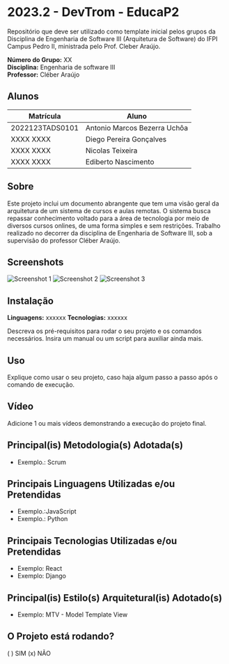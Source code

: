 # 2023.2 - DevTrom - EducaP2

Repositório que deve ser utilizado como template inicial pelos grupos da Disciplina de Engenharia de Software III (Arquitetura de Software) do IFPI Campus Pedro II, ministrada pelo Prof. Cleber Araújo. 

**Número do Grupo:** XX  
**Disciplina:** Engenharia de software III   
**Professor:** Cléber Araújo  


## Alunos
| Matrícula   | Aluno             |
|-------------|-------------------|
| 2022123TADS0101  | Antonio Marcos Bezerra Uchôa  |
| XXXX XXXX   | Diego Pereira Gonçalves  |
| XXXX XXXX   | Nicolas Teixeira  |
| XXXX XXXX   | Ediberto Nascimento  |


## Sobre
Este projeto inclui um documento abrangente que tem uma visão geral da arquitetura de um sistema de cursos e aulas remotas. O sistema busca repassar conhecimento voltado para a área de tecnologia por meio de diversos cursos onlines, de uma forma simples e sem restrições. Trabalho realizado no decorrer da disciplina de Engenharia de Software III, sob a supervisão do professor Cléber Araújo.

## Screenshots
![Screenshot 1](URL_da_Imagem_1)
![Screenshot 2](URL_da_Imagem_2)
![Screenshot 3](URL_da_Imagem_3)

## Instalação
**Linguagens:** xxxxxx
**Tecnologias:** xxxxxx

Descreva os pré-requisitos para rodar o seu projeto e os comandos necessários. Insira um manual ou um script para auxiliar ainda mais.

## Uso
Explique como usar o seu projeto, caso haja algum passo a passo após o comando de execução.

## Vídeo
Adicione 1 ou mais vídeos demonstrando a execução do projeto final.

## Principal(is) Metodologia(s) Adotada(s)
- Exemplo.: Scrum

## Principais Linguagens Utilizadas e/ou Pretendidas
- Exemplo.:JavaScript
- Exemplo.: Python

## Principais Tecnologias Utilizadas e/ou Pretendidas
- Exemplo: React
- Exemplo: Django

## Principal(is) Estilo(s) Arquitetural(is) Adotado(s)
- Exemplo: MTV - Model Template View

## O Projeto está rodando?
( ) SIM (x) NÃO